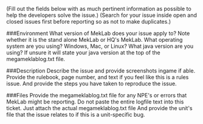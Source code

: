 (Fill out the fields below with as much pertinent information as possible to help the developers solve the issue.)
(Search for your issue inside open and closed issues first before reporting so as not to make duplicates.)

###Environment
What version of MekLab does your issue apply to?  Note whether it is the stand alone MekLab or HQ's MekLab.
What operating system are you using?  Windows, Mac, or Linux?
What java version are you using?  If unsure it will state your java version at the top of the megameklablog.txt file.

###Description
Describe the issue and provide screenshots ingame if able.
Provide the rulebook, page number, and text if you feel like this is a rules issue.
And provide the steps you have taken to reproduce the issue.

###Files
Provide the megameklablog.txt file for any NPE's or errors that MekLab might be reporting.
Do not paste the entire logfile text into this ticket. Just attach the actual megameklablog.txt file
And provide the unit's file that the issue relates to if this is a unit-specific bug.
